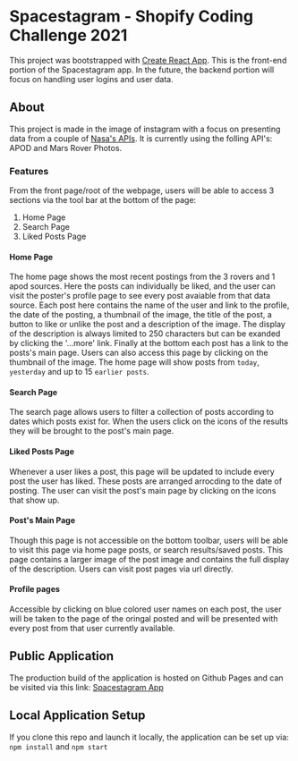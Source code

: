 # Spacestagram - Shopify Coding Challenge 2021
This project was bootstrapped with [Create React App](https://github.com/facebook/create-react-app).
This is the front-end portion of the Spacestagram app. In the future, the backend portion will focus on handling user logins and user data.

## About
This project is made in the image of instagram with a focus on presenting data from a couple of [Nasa's APIs](https://api.nasa.gov/). It is currently using the folling API's: APOD and Mars Rover Photos. 

### Features
From the front page/root of the webpage, users will be able to access 3 sections via the tool bar at the bottom of the page:

1. Home Page
2. Search Page
3. Liked Posts Page

#### Home Page
The home page shows the most recent postings from the 3 rovers and 1 apod sources. Here the posts can individually be liked, and the user can visit the poster's profile page to see every post avaiable from that data source.
Each post here contains the name of the user and link to the profile, the date of the posting, a thumbnail of the image, the title of the post, a button to like or unlike the post and a description of the image. The display of the description is always limited to 250 characters but can be exanded by clicking the '...more' link. Finally at the bottom each post has a link to the posts's main page. Users can also access this page by clicking on the thumbnail of the image.
The home page will show posts from `today`, `yesterday` and up to 15 `earlier posts`.

#### Search Page
The search page allows users to filter a collection of posts according to dates which posts exist for. When the users click on the icons of the results they will be brought to the post's main page.

#### Liked Posts Page
Whenever a user likes a post, this page will be updated to include every post the user has liked. These posts are arranged arrocding to the date of posting. The user can visit the post's main page by clicking on the icons that show up.

#### Post's Main Page
Though this page is not accessible on the bottom toolbar, users will be able to visit this page via home page posts, or search results/saved posts. This page contains a larger image of the post image and contains the full display of the description. Users can visit post pages via url directly.

#### Profile pages
Accessible by clicking on blue colored user names on each post, the user will be taken to the page of the oringal posted and will be presented with every post from that user currently available.

## Public Application
The production build of the application is hosted on Github Pages and can be visited via this link: [Spacestagram App](https://herman-woo.github.io/spacestagram/#/)

## Local Application Setup
If you clone this repo and launch it locally, the application can be set up via: `npm install` and `npm start`